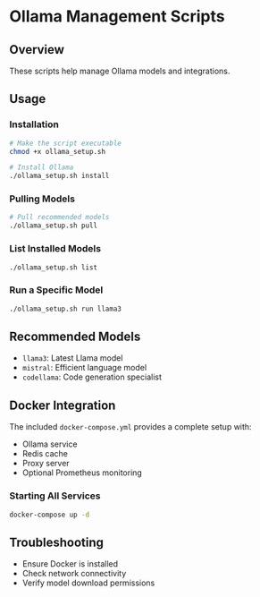 # Ollama Management Scripts

## Overview

These scripts help manage Ollama models and integrations.

## Usage

### Installation

```bash
# Make the script executable
chmod +x ollama_setup.sh

# Install Ollama
./ollama_setup.sh install
```

### Pulling Models

```bash
# Pull recommended models
./ollama_setup.sh pull
```

### List Installed Models

```bash
./ollama_setup.sh list
```

### Run a Specific Model

```bash
./ollama_setup.sh run llama3
```

## Recommended Models

- `llama3`: Latest Llama model
- `mistral`: Efficient language model
- `codellama`: Code generation specialist

## Docker Integration

The included `docker-compose.yml` provides a complete setup with:
- Ollama service
- Redis cache
- Proxy server
- Optional Prometheus monitoring

### Starting All Services

```bash
docker-compose up -d
```

## Troubleshooting

- Ensure Docker is installed
- Check network connectivity
- Verify model download permissions